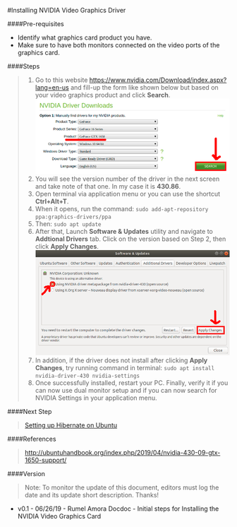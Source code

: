 #Installing NVIDIA Video Graphics Driver

####Pre-requisites
- Identify what graphics card product you have.
- Make sure to have both monitors connected on the video ports of the graphics card.

####Steps
>1. Go to this website https://www.nvidia.com/Download/index.aspx?lang=en-us and fill-up the form like shown below but based on your video graphics product and click **Search**.
![VG Image 1](videographics/vgimg01.png)
>2. You will see the version number of the driver in the next screen and take note of that one. In my case it is **430.86**.
>3. Open terminal via application menu or you can use the shortcut  **Ctrl+Alt+T**.
>4. When it opens, run the command: 
>```sudo add-apt-repository ppa:graphics-drivers/ppa```
>5. Then: ```sudo apt update```
>6. After that, Launch **Software & Updates** utility and navigate to **Addtional Drivers** tab. Click on the version based on Step 2, then click **Apply Changes**.
![VG Image 2](videographics/vgimg02.png)
>7. In addition, if the driver does not install after clicking **Apply Changes**, try running command in terminal:
>```sudo apt install nvidia-driver-430 nvidia-settings```
>8. Once successfully installed, restart your PC. Finally, verify it if you can now use dual monitor setup and if you can now search for NVIDIA Settings in your application menu.

####Next Step
> [Setting up Hibernate on Ubuntu](hibernateButton.md)

####References
> http://ubuntuhandbook.org/index.php/2019/04/nvidia-430-09-gtx-1650-support/

####Version
> Note: To monitor the update of this document, editors must log the date and its update short description. Thanks!
- v0.1 - 06/26/19 - Rumel Amora Docdoc - Initial steps for Installing the NVIDIA Video Graphics Card